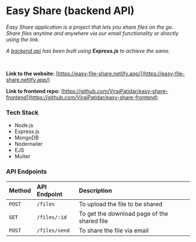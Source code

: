 # Easy Share (backend API)

_Easy Share application is a project that lets you share files on the go. <br/>
Share files anytime and anywhere via our email functionality or directly using the link._

_A [backend api](https://github.com/VirajPatidar/easy-share-backend) has been built using **Express.js** to achieve the same._

<br/>

**Link to the website:** [https://easy-file-share.netlify.app/](https://easy-file-share.netlify.app/) <br/>

**Link to frontend repo:** [https://github.com/VirajPatidar/easy-share-frontend](https://github.com/VirajPatidar/easy-share-frontend)


### Tech Stack ###
* Node.js
* Express.js
* MongoDB
* Nodemailer
* EJS
* Multer



### API Endpoints ###
| Method | API Endpoint | Description |
| :---         | :---         | :---         
| `POST`   | `/files`     | To upload the file to be shared    |
| `GET`     | `/files/:id`       |  To get the download page of the shared file      |
| `POST`     | `/files/send`       |  To share the file via email     |

<br/>
